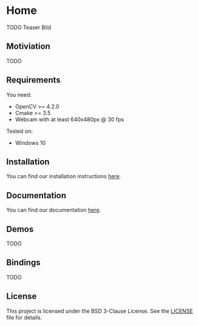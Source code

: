 # Home

TODO Teaser Bild

## Motiviation

TODO

## Requirements

You need:
* OpenCV >= 4.2.0
* Cmake >= 3.5
* Webcam with at least 640x480px @ 30 fps

Tested on:
* Windows 10

## Installation

You can find our installation instructions [here](installation/).

## Documentation

You can find our documentation [here](documentation/).

## Demos

TODO

## Bindings

TODO

## License

This project is licensed under the BSD 3-Clause License.
See the [LICENSE](https://github.com/DaNiKhan-GbR/DaNiKhan-V-Window/blob/master/LICENSE) file for details.
